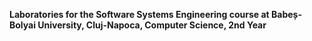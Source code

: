 **Laboratories for the Software Systems Engineering course at Babeș-Bolyai University, Cluj-Napoca, Computer Science, 2nd Year**

